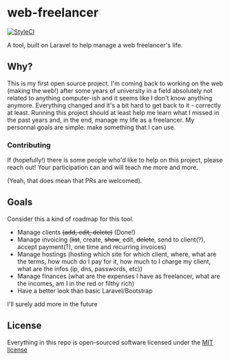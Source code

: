 # web-freelancer
[![StyleCI](https://styleci.io/repos/48709773/shield)](https://styleci.io/repos/48709773)

A tool, built on Laravel to help manage a web freelancer's life.

## Why?

This is my first open source project. I'm coming back to working on the web (making the web!) after some years of university in a field absolutely not related to anything computer-ish and it seems like I don't know anything anymore. Everything changed and it's a bit hard to get back to it - correctly at least. Running this project should at least help me learn what I missed in the past years and, in the end, manage my life as a freelancer. My personnal goals are simple: make something that I can use.

### Contributing

If (hopefully!) there is some people who'd like to help on this project, please reach out! Your participation can and will teach me more and more.

(Yeah, that does mean that PRs are welcomed).

## Goals

Consider this a kind of roadmap for this tool.

- Manage clients ~~(add, edit, delete)~~ (Done!)
- Manage invoicing (~~list~~, create, ~~show~~, edit, ~~delete~~, send to client(?), accept payment(?), one time and recurring invoices)
- Manage hostings (hosting which site for which client, where, what are the terms, how much do I pay for it, how much to I charge my client, what are the infos (ip, dns, passwords, etc))
- Manage finances (what are the expenses I have as freelancer, what are the incomes, am I in the red or filthy rich)
- Have a better look than basic Laravel/Bootstrap

I'll surely add more in the future

## License

Everything in this repo is open-sourced software licensed under the [MIT license](http://opensource.org/licenses/MIT)
